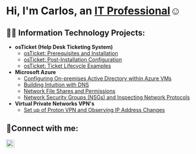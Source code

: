 <h1>Hi, I'm Carlos, an <a href="https://linkedin.com/in/Carlos-M-Romero">IT Professional</a>☺</h1>

<h2>👨‍💻 Information Technology Projects:</h2>

- <b>osTicket (Help Desk Ticketing System)</b>
  - [osTicket: Prerequisites and Installation](https://github.com/carlos-m-romero/osticket-prereqs)
  - [osTicket: Post-Installation Configuration](https://github.com/carlos-m-romero/post-install-config)
  - [osTicket: Ticket Lifecycle Examples](https://github.com/carlos-m-romero/ticket-lifecycle)
- <b>Microsoft Azure</b>
  - [Configuring On-premises Active Directory within Azure VMs](https://github.com/JasonDelahoussaye/Configuring_On-premises_Active_Directory_within_Azure_VMs)
  - [Building Intuition with DNS](https://github.com/JasonDelahoussaye/BuildingIntuitionWithDNS)
  - [Network File Shares and Permissions](https://github.com/JasonDelahoussaye/NetworkFileSharesAndPermissions)
  - [Network Security Groups (NSGs) and Inspecting Network Protocols](https://github.com/JasonDelahoussaye/azure-network-protocols)
- <b>Virtual Private Networks VPN's</b>
  - [Set up of Proton VPN and Observing IP Address Changes](https://github.com/JasonDelahoussaye/Virtual_Private_Network_VPN_IP_Address_Observations)

<h2>🤳Connect with me:</h2>


[<img align="left" alt="Josh | LinkedIn" width="22px" src="https://cdn.jsdelivr.net/npm/simple-icons@v3/icons/linkedin.svg" />][linkedin]



[linkedin]: https://linkedin.com/in/Carlos-M-Romero
